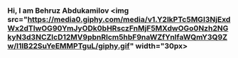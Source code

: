 ### Hi, I am Behruz Abdukamilov <img src="https://media0.giphy.com/media/v1.Y2lkPTc5MGI3NjExdWx2dTIwOG90YmJyODk0bHRsczFnMjF5MXdwOGo0Nzh2NGkyN3d3NCZlcD12MV9pbnRlcm5hbF9naWZfYnlfaWQmY3Q9Zw/l1IB22SuYeEMMPTguL/giphy.gif" width="30px>

<!--
**abdukamilovb/abdukamilovb** is a ✨ _special_ ✨ repository because its `README.md` (this file) appears on your GitHub profile.

Here are some ideas to get you started:

- 🔭 I’m currently working on ...
- 🌱 I’m currently learning ...
- 👯 I’m looking to collaborate on ...
- 🤔 I’m looking for help with ...
- 💬 Ask me about ...
- 📫 How to reach me: ...
- 😄 Pronouns: ...
- ⚡ Fun fact: ...
-->
